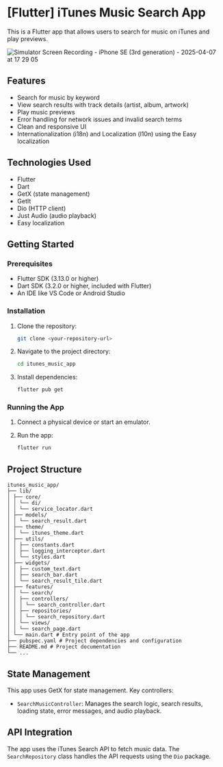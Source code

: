 # [Flutter] iTunes Music Search App

This is a Flutter app that allows users to search for music on iTunes and play previews.

![Simulator Screen Recording - iPhone SE (3rd generation) - 2025-04-07 at 17 29 05](https://github.com/user-attachments/assets/c529df0c-b2d7-4b5d-8360-dc93ee1100e0)


## Features

*   Search for music by keyword
*   View search results with track details (artist, album, artwork)
*   Play music previews
*   Error handling for network issues and invalid search terms
*   Clean and responsive UI
*   Internationalization (i18n) and Localization (l10n) using the Easy localization

## Technologies Used

*   Flutter
*   Dart
*   GetX (state management)
*   GetIt
*   Dio (HTTP client)
*   Just Audio (audio playback)
*   Easy localization

## Getting Started

### Prerequisites

*   Flutter SDK (3.13.0 or higher)
*   Dart SDK (3.2.0 or higher, included with Flutter)
*   An IDE like VS Code or Android Studio

### Installation

1.  Clone the repository:

    ```bash
    git clone <your-repository-url>
    ```

2.  Navigate to the project directory:

    ```bash
    cd itunes_music_app
    ```

3.  Install dependencies:

    ```bash
    flutter pub get
    ```

### Running the App

1.  Connect a physical device or start an emulator.
2.  Run the app:

    ```bash
    flutter run
    ```

## Project Structure
```
itunes_music_app/
├── lib/
│ ├── core/
│ │ └── di/
│ │ └── service_locator.dart
│ ├── models/
│ │ └── search_result.dart
│ ├── theme/
│ │ └── itunes_theme.dart
│ ├── utils/
│ │ ├── constants.dart
│ │ ├── logging_interceptor.dart
│ │ └── styles.dart
│ ├── widgets/
│ │ ├── custom_text.dart
│ │ ├── search_bar.dart
│ │ └── search_result_tile.dart
│ ├── features/
│ │ └── search/
│ │ ├── controllers/
│ │ │ └── search_controller.dart
│ │ ├── repositories/
│ │ │ └── search_repository.dart
│ │ └── views/
│ │ └── search_page.dart
│ └── main.dart # Entry point of the app
├── pubspec.yaml # Project dependencies and configuration
├── README.md # Project documentation
└── ...
```

## State Management

This app uses GetX for state management. Key controllers:

*   `SearchMusicController`: Manages the search logic, search results, loading state, error messages, and audio playback.

## API Integration

The app uses the iTunes Search API to fetch music data. The `SearchRepository` class handles the API requests using the `Dio` package.
